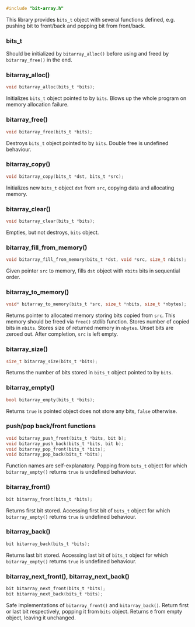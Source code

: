 ```c
#include "bit-array.h"
```

This library provides `bits_t` object with several functions defined,
e.g. pushing bit to front/back and popping bit from front/back.

### bits_t

Should be initialized by `bitarray_alloc()` before using
and freed by `bitarray_free()` in the end.

### bitarray_alloc()

```c
void bitarray_alloc(bits_t *bits);
```

Initializes `bits_t` object pointed to by `bits`.
Blows up the whole program on memory allocation failure.

### bitarray_free()

```c
void bitarray_free(bits_t *bits);
```

Destroys `bits_t` object pointed to by `bits`.
Double free is undefined behaviour.

### bitarray_copy()

```c
void bitarray_copy(bits_t *dst, bits_t *src);
```

Initializes new `bits_t` object `dst` from `src`, copying data and allocating memory.

### bitarray_clear()

```c
void bitarray_clear(bits_t *bits);
```

Empties, but not destroys, `bits` object.

### bitarray_fill_from_memory()

```c
void bitarray_fill_from_memory(bits_t *dst, void *src, size_t nbits);
```

Given pointer `src` to memory, fills `dst` object with `nbits` bits in sequential order.

### bitarray_to_memory()

```c
void* bitarray_to_memory(bits_t *src, size_t *nbits, size_t *nbytes);
```

Returns pointer to allocated memory storing bits copied from `src`.
This memory should be freed via `free()` stdlib function.
Stores number of copied bits in `nbits`.
Stores size of returned memory in `nbytes`.
Unset bits are zeroed out.
After completion, `src` is left empty.

### bitarray_size()

```c
size_t bitarray_size(bits_t *bits);
```

Returns the number of bits stored in `bits_t` object pointed to by `bits`.

### bitarray_empty()

```c
bool bitarray_empty(bits_t *bits);
```

Returns `true` is pointed object does not store any bits,
`false` otherwise.

### push/pop back/front functions

```c
void bitarray_push_front(bits_t *bits, bit b);
void bitarray_push_back(bits_t *bits, bit b);
void bitarray_pop_front(bits_t *bits);
void bitarray_pop_back(bits_t *bits);
```

Function names are self-explanatory.
Popping from `bits_t` object for which `bitarray_empty()` returns `true`
is undefined behaviour.

### bitarray_front()

```c
bit bitarray_front(bits_t *bits);
```

Returns first bit stored.
Accessing first bit of `bits_t` object for which `bitarray_empty()`
returns `true` is undefined behaviour.

### bitarray_back()

```c
bit bitarray_back(bits_t *bits);
```

Returns last bit stored.
Accessing last bit of `bits_t` object for which `bitarray_empty()`
returns `true` is undefined behaviour.

### bitarray_next_front(), bitarray_next_back()

```c
bit bitarray_next_front(bits_t *bits);
bit bitarray_next_back(bits_t *bits);
```

Safe implementations of `bitarray_front()` and `bitarray_back()`.
Return first or last bit respectively, popping it from `bits` object.
Returns `0` from empty object, leaving it unchanged.
